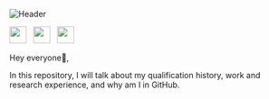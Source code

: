 ![Header](https://github.com/halkadi/halkadi/raw/main/GithubHeaders_1.png)

<a href="https://twitter.com/AlkadiHalah"><img height="30" src="https://github.com/halkadi/halkadi/blob/main/icons/twitter.png?raw=true"></a>&nbsp;&nbsp;
<a href="https://instagram.com/halah_alkadi"><img height="30" src="https://github.com/halkadi/halkadi/blob/main/icons/instagram.png?raw=true"></a>&nbsp;&nbsp;
<a href="https://www.linkedin.com/in/halah-alkadi/"><img height="30" src="https://github.com/halkadi/halkadi//blob/main/icons/linkedin.png?raw=true"></a>

Hey everyone👋,

In this repository, I will talk about my qualification history, work and research experience, and why am I in GitHub. 

